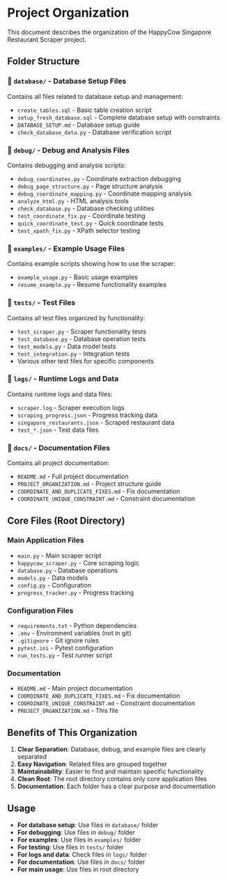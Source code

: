 # Project Organization

This document describes the organization of the HappyCow Singapore Restaurant Scraper project.

## Folder Structure

### 📁 `database/` - Database Setup Files
Contains all files related to database setup and management:
- `create_tables.sql` - Basic table creation script
- `setup_fresh_database.sql` - Complete database setup with constraints
- `DATABASE_SETUP.md` - Database setup guide
- `check_database_data.py` - Database verification script

### 📁 `debug/` - Debug and Analysis Files
Contains debugging and analysis scripts:
- `debug_coordinates.py` - Coordinate extraction debugging
- `debug_page_structure.py` - Page structure analysis
- `debug_coordinate_mapping.py` - Coordinate mapping analysis
- `analyze_html.py` - HTML analysis tools
- `check_database.py` - Database checking utilities
- `test_coordinate_fix.py` - Coordinate testing
- `quick_coordinate_test.py` - Quick coordinate tests
- `test_xpath_fix.py` - XPath selector testing

### 📁 `examples/` - Example Usage Files
Contains example scripts showing how to use the scraper:
- `example_usage.py` - Basic usage examples
- `resume_example.py` - Resume functionality examples

### 📁 `tests/` - Test Files
Contains all test files organized by functionality:
- `test_scraper.py` - Scraper functionality tests
- `test_database.py` - Database operation tests
- `test_models.py` - Data model tests
- `test_integration.py` - Integration tests
- Various other test files for specific components

### 📁 `logs/` - Runtime Logs and Data
Contains runtime logs and data files:
- `scraper.log` - Scraper execution logs
- `scraping_progress.json` - Progress tracking data
- `singapore_restaurants.json` - Scraped restaurant data
- `test_*.json` - Test data files

### 📁 `docs/` - Documentation Files
Contains all project documentation:
- `README.md` - Full project documentation
- `PROJECT_ORGANIZATION.md` - Project structure guide
- `COORDINATE_AND_DUPLICATE_FIXES.md` - Fix documentation
- `COORDINATE_UNIQUE_CONSTRAINT.md` - Constraint documentation

## Core Files (Root Directory)

### Main Application Files
- `main.py` - Main scraper script
- `happycow_scraper.py` - Core scraping logic
- `database.py` - Database operations
- `models.py` - Data models
- `config.py` - Configuration
- `progress_tracker.py` - Progress tracking

### Configuration Files
- `requirements.txt` - Python dependencies
- `.env` - Environment variables (not in git)
- `.gitignore` - Git ignore rules
- `pytest.ini` - Pytest configuration
- `run_tests.py` - Test runner script

### Documentation
- `README.md` - Main project documentation
- `COORDINATE_AND_DUPLICATE_FIXES.md` - Fix documentation
- `COORDINATE_UNIQUE_CONSTRAINT.md` - Constraint documentation
- `PROJECT_ORGANIZATION.md` - This file

## Benefits of This Organization

1. **Clear Separation**: Database, debug, and example files are clearly separated
2. **Easy Navigation**: Related files are grouped together
3. **Maintainability**: Easier to find and maintain specific functionality
4. **Clean Root**: The root directory contains only core application files
5. **Documentation**: Each folder has a clear purpose and documentation

## Usage

- **For database setup**: Use files in `database/` folder
- **For debugging**: Use files in `debug/` folder
- **For examples**: Use files in `examples/` folder
- **For testing**: Use files in `tests/` folder
- **For logs and data**: Check files in `logs/` folder
- **For documentation**: Use files in `docs/` folder
- **For main usage**: Use files in root directory
